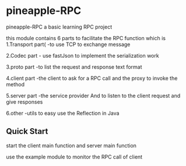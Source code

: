 # pineapple-RPC

pineapple-RPC a basic learning RPC project

this module contains 6 parts to facilitate the RPC function which is
1.Transport part( -to use TCP to exchange message 

2.Codec part  - use fastJson to implement the serialization work

3.proto part -to list the request and response text format

4.client part -the client to ask for a RPC call and the proxy to invoke the method

5.server part -the service provider And to listen to the client request and give responses

6.other -utils to easy use the Reflection in Java 

## Quick Start

start the client main function and server main function

use the example module to monitor the RPC call of client
